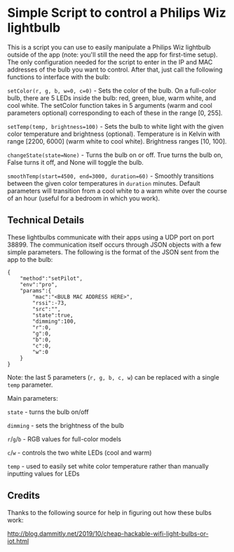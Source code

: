 # Simple Script to control a Philips Wiz lightbulb

This is a script you can use to easily manipulate a Philips Wiz lightbulb outside of the app (note: you'll still the need the app for first-time setup). The only configuration needed for the script to enter in the IP and MAC addresses of the bulb you want to control. After that, just call the following functions to interface with the bulb:

`setColor(r, g, b, w=0, c=0)` - Sets the color of the bulb. On a full-color bulb, there are 5 LEDs inside the bulb: red, green, blue, warm white, and cool white. The setColor function takes in 5 arguments (warm and cool parameters optional) corresponding to each of these in the range [0, 255].

`setTemp(temp, brightness=100)` - Sets the bulb to white light with the given color temperature and brightness (optional). Temperature is in Kelvin with range [2200, 6000] (warm white to cool white). Brightness ranges [10, 100].

`changeState(state=None)` - Turns the bulb on or off. True turns the bulb on, False turns it off, and None will toggle the bulb.

`smoothTemp(start=4500, end=3000, duration=60)` - Smoothly transitions between the given color temperatures in `duration` minutes. Default parameters will transition from a cool white to a warm white over the course of an hour (useful for a bedroom in which you work).

## Technical Details

These lightbulbs communicate with their apps using a UDP port on port 38899. The communication itself occurs through JSON objects with a few simple parameters. The following is the format of the JSON sent from the app to the bulb:

```
{
	"method":"setPilot",
	"env":"pro",
	"params":{
		"mac":"<BULB MAC ADDRESS HERE>",
		"rssi":-73,
		"src":"",
		"state":true,
		"dimming":100,
		"r":0,
		"g":0,
		"b":0,
		"c":0,
		"w":0
	}
}
```

Note: the last 5 parameters (`r, g, b, c, w`) can be replaced with a single `temp` parameter.

Main parameters:

`state` - turns the bulb on/off

`dimming` - sets the brightness of the bulb

`r`/`g`/`b` - RGB values for full-color models

`c`/`w` - controls the two white LEDs (cool and warm)

`temp` - used to easily set white color temperature rather than manually inputting values for LEDs

## Credits

Thanks to the following source for help in figuring out how these bulbs work:

http://blog.dammitly.net/2019/10/cheap-hackable-wifi-light-bulbs-or-iot.html
